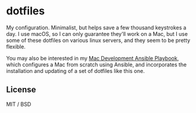 # dotfiles

My configuration. Minimalist, but helps save a few thousand keystrokes a day. I use macOS, so I can only guarantee they'll work on a Mac, but I use some of these dotfiles on various linux servers, and they seem to be pretty flexible.

You may also be interested in my [Mac Development Ansible Playbook](https://github.com/dominicgunn/mac-dev-playbook), which configures a Mac from scratch using Ansible, and incorporates the installation and updating of a set of dotfiles like this one.

## License

MIT / BSD
